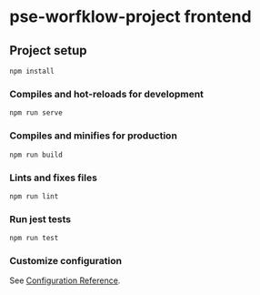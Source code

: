 # pse-worfklow-project frontend

## Project setup
```
npm install
```

### Compiles and hot-reloads for development
```
npm run serve
```

### Compiles and minifies for production
```
npm run build
```

### Lints and fixes files
```
npm run lint
```

### Run jest tests
```
npm run test
```

### Customize configuration
See [Configuration Reference](https://cli.vuejs.org/config/).
